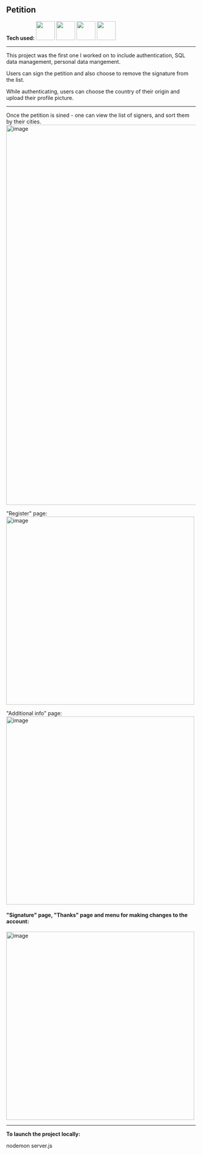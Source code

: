 ## Petition


<b>Tech used:</b>&nbsp;<img src="https://cdn.jsdelivr.net/gh/devicons/devicon/icons/javascript/javascript-original.svg" width="50px"/>&nbsp;<img src="https://cdn.jsdelivr.net/gh/devicons/devicon/icons/handlebars/handlebars-original-wordmark.svg" width="50px"/>&nbsp;<img 
src="https://cdn.jsdelivr.net/gh/devicons/devicon/icons/nodejs/nodejs-original-wordmark.svg" width="50px"/>&nbsp;<img 
src="https://cdn.jsdelivr.net/gh/devicons/devicon/icons/postgresql/postgresql-original-wordmark.svg" width="50px"/>
          
<hr>
This project was the first one I worked on to include authentication, SQL data management, personal data mangement.

Users can sign the petition and also choose to remove the signature from the list.

While authenticating, users can choose the country of their origin and upload their profile picture.

<hr>
Once the petition is sined - one can view the list of signers, and sort them by their cities.

          
<img width="1010" alt="image" src="https://user-images.githubusercontent.com/85371429/216789439-6a0d7080-6e4d-4d7b-a4e4-299d8355bfce.png">


"Register" page:
<img width="500px" alt="image" src="https://user-images.githubusercontent.com/85371429/216807745-fcba5b6e-1fd4-4890-ab81-5eb49932d6b8.png">

"Additional info" page:
<img width="500px" alt="image" src="https://user-images.githubusercontent.com/85371429/216807759-0a415105-bda7-4e92-96af-dc286bd574bf.png">


#### "Signature" page, "Thanks" page and menu for making changes to the account:
<img width="500px" alt="image" src="https://user-images.githubusercontent.com/85371429/217622176-7a01397d-0d1d-4a44-b350-59bb18b9eb26.gif">


<hr>
<b>To launch the project locally: </b>

nodemon server.js 

